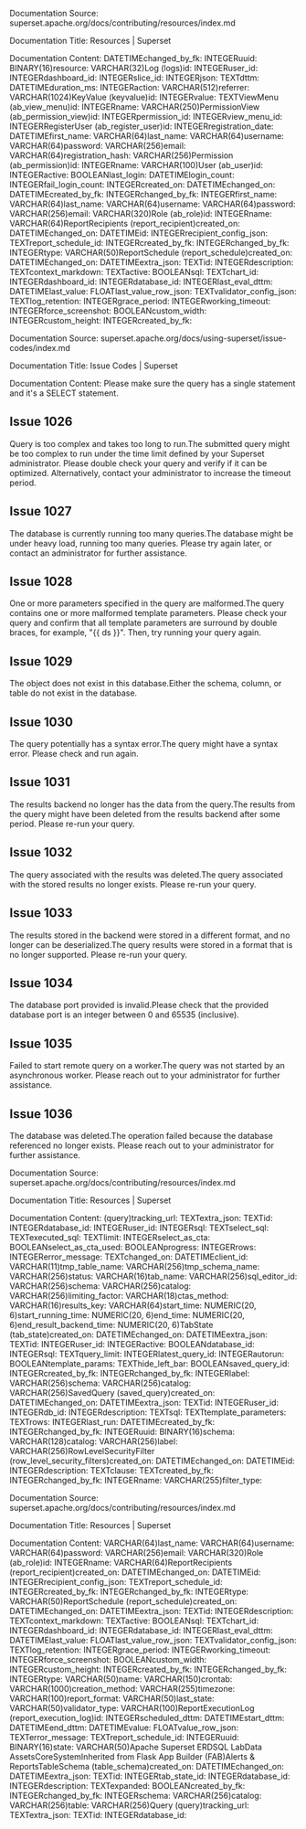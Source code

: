 Documentation Source:
superset.apache.org/docs/contributing/resources/index.md

Documentation Title:
Resources | Superset

Documentation Content:
DATETIMEchanged\_by\_fk: INTEGERuuid: BINARY(16)resource: VARCHAR(32)Log (logs)id: INTEGERuser\_id: INTEGERdashboard\_id: INTEGERslice\_id: INTEGERjson: TEXTdttm: DATETIMEduration\_ms: INTEGERaction: VARCHAR(512)referrer: VARCHAR(1024)KeyValue (keyvalue)id: INTEGERvalue: TEXTViewMenu (ab\_view\_menu)id: INTEGERname: VARCHAR(250)PermissionView (ab\_permission\_view)id: INTEGERpermission\_id: INTEGERview\_menu\_id: INTEGERRegisterUser (ab\_register\_user)id: INTEGERregistration\_date: DATETIMEfirst\_name: VARCHAR(64)last\_name: VARCHAR(64)username: VARCHAR(64)password: VARCHAR(256)email: VARCHAR(64)registration\_hash: VARCHAR(256)Permission (ab\_permission)id: INTEGERname: VARCHAR(100)User (ab\_user)id: INTEGERactive: BOOLEANlast\_login: DATETIMElogin\_count: INTEGERfail\_login\_count: INTEGERcreated\_on: DATETIMEchanged\_on: DATETIMEcreated\_by\_fk: INTEGERchanged\_by\_fk: INTEGERfirst\_name: VARCHAR(64)last\_name: VARCHAR(64)username: VARCHAR(64)password: VARCHAR(256)email: VARCHAR(320)Role (ab\_role)id: INTEGERname: VARCHAR(64)ReportRecipients (report\_recipient)created\_on: DATETIMEchanged\_on: DATETIMEid: INTEGERrecipient\_config\_json: TEXTreport\_schedule\_id: INTEGERcreated\_by\_fk: INTEGERchanged\_by\_fk: INTEGERtype: VARCHAR(50)ReportSchedule (report\_schedule)created\_on: DATETIMEchanged\_on: DATETIMEextra\_json: TEXTid: INTEGERdescription: TEXTcontext\_markdown: TEXTactive: BOOLEANsql: TEXTchart\_id: INTEGERdashboard\_id: INTEGERdatabase\_id: INTEGERlast\_eval\_dttm: DATETIMElast\_value: FLOATlast\_value\_row\_json: TEXTvalidator\_config\_json: TEXTlog\_retention: INTEGERgrace\_period: INTEGERworking\_timeout: INTEGERforce\_screenshot: BOOLEANcustom\_width: INTEGERcustom\_height: INTEGERcreated\_by\_fk:



Documentation Source:
superset.apache.org/docs/using-superset/issue-codes/index.md

Documentation Title:
Issue Codes | Superset

Documentation Content:
Please make sure the query has a single statement and it's a SELECT statement.

Issue 1026​
-----------

Query is too complex and takes too long to run.The submitted query might be too complex to run under the time limit defined by your Superset administrator. Please double check your query and verify if it can be optimized. Alternatively, contact your administrator to increase the timeout period.

Issue 1027​
-----------

The database is currently running too many queries.The database might be under heavy load, running too many queries. Please try again later, or contact an administrator for further assistance.

Issue 1028​
-----------

One or more parameters specified in the query are malformed.The query contains one or more malformed template parameters. Please check your query and confirm that all template parameters are surround by double braces, for example, "{{ ds }}". Then, try running your query again.

Issue 1029​
-----------

The object does not exist in this database.Either the schema, column, or table do not exist in the database.

Issue 1030​
-----------

The query potentially has a syntax error.The query might have a syntax error. Please check and run again.

Issue 1031​
-----------

The results backend no longer has the data from the query.The results from the query might have been deleted from the results backend after some period. Please re-run your query.

Issue 1032​
-----------

The query associated with the results was deleted.The query associated with the stored results no longer exists. Please re-run your query.

Issue 1033​
-----------

The results stored in the backend were stored in a different format, and no longer can be deserialized.The query results were stored in a format that is no longer supported. Please re-run your query.

Issue 1034​
-----------

The database port provided is invalid.Please check that the provided database port is an integer between 0 and 65535 (inclusive).

Issue 1035​
-----------

Failed to start remote query on a worker.The query was not started by an asynchronous worker. Please reach out to your administrator for further assistance.

Issue 1036​
-----------

The database was deleted.The operation failed because the database referenced no longer exists. Please reach out to your administrator for further assistance.



Documentation Source:
superset.apache.org/docs/contributing/resources/index.md

Documentation Title:
Resources | Superset

Documentation Content:
(query)tracking\_url: TEXTextra\_json: TEXTid: INTEGERdatabase\_id: INTEGERuser\_id: INTEGERsql: TEXTselect\_sql: TEXTexecuted\_sql: TEXTlimit: INTEGERselect\_as\_cta: BOOLEANselect\_as\_cta\_used: BOOLEANprogress: INTEGERrows: INTEGERerror\_message: TEXTchanged\_on: DATETIMEclient\_id: VARCHAR(11)tmp\_table\_name: VARCHAR(256)tmp\_schema\_name: VARCHAR(256)status: VARCHAR(16)tab\_name: VARCHAR(256)sql\_editor\_id: VARCHAR(256)schema: VARCHAR(256)catalog: VARCHAR(256)limiting\_factor: VARCHAR(18)ctas\_method: VARCHAR(16)results\_key: VARCHAR(64)start\_time: NUMERIC(20, 6)start\_running\_time: NUMERIC(20, 6)end\_time: NUMERIC(20, 6)end\_result\_backend\_time: NUMERIC(20, 6)TabState (tab\_state)created\_on: DATETIMEchanged\_on: DATETIMEextra\_json: TEXTid: INTEGERuser\_id: INTEGERactive: BOOLEANdatabase\_id: INTEGERsql: TEXTquery\_limit: INTEGERlatest\_query\_id: INTEGERautorun: BOOLEANtemplate\_params: TEXThide\_left\_bar: BOOLEANsaved\_query\_id: INTEGERcreated\_by\_fk: INTEGERchanged\_by\_fk: INTEGERlabel: VARCHAR(256)schema: VARCHAR(256)catalog: VARCHAR(256)SavedQuery (saved\_query)created\_on: DATETIMEchanged\_on: DATETIMEextra\_json: TEXTid: INTEGERuser\_id: INTEGERdb\_id: INTEGERdescription: TEXTsql: TEXTtemplate\_parameters: TEXTrows: INTEGERlast\_run: DATETIMEcreated\_by\_fk: INTEGERchanged\_by\_fk: INTEGERuuid: BINARY(16)schema: VARCHAR(128)catalog: VARCHAR(256)label: VARCHAR(256)RowLevelSecurityFilter (row\_level\_security\_filters)created\_on: DATETIMEchanged\_on: DATETIMEid: INTEGERdescription: TEXTclause: TEXTcreated\_by\_fk: INTEGERchanged\_by\_fk: INTEGERname: VARCHAR(255)filter\_type:



Documentation Source:
superset.apache.org/docs/contributing/resources/index.md

Documentation Title:
Resources | Superset

Documentation Content:
VARCHAR(64)last\_name: VARCHAR(64)username: VARCHAR(64)password: VARCHAR(256)email: VARCHAR(320)Role (ab\_role)id: INTEGERname: VARCHAR(64)ReportRecipients (report\_recipient)created\_on: DATETIMEchanged\_on: DATETIMEid: INTEGERrecipient\_config\_json: TEXTreport\_schedule\_id: INTEGERcreated\_by\_fk: INTEGERchanged\_by\_fk: INTEGERtype: VARCHAR(50)ReportSchedule (report\_schedule)created\_on: DATETIMEchanged\_on: DATETIMEextra\_json: TEXTid: INTEGERdescription: TEXTcontext\_markdown: TEXTactive: BOOLEANsql: TEXTchart\_id: INTEGERdashboard\_id: INTEGERdatabase\_id: INTEGERlast\_eval\_dttm: DATETIMElast\_value: FLOATlast\_value\_row\_json: TEXTvalidator\_config\_json: TEXTlog\_retention: INTEGERgrace\_period: INTEGERworking\_timeout: INTEGERforce\_screenshot: BOOLEANcustom\_width: INTEGERcustom\_height: INTEGERcreated\_by\_fk: INTEGERchanged\_by\_fk: INTEGERtype: VARCHAR(50)name: VARCHAR(150)crontab: VARCHAR(1000)creation\_method: VARCHAR(255)timezone: VARCHAR(100)report\_format: VARCHAR(50)last\_state: VARCHAR(50)validator\_type: VARCHAR(100)ReportExecutionLog (report\_execution\_log)id: INTEGERscheduled\_dttm: DATETIMEstart\_dttm: DATETIMEend\_dttm: DATETIMEvalue: FLOATvalue\_row\_json: TEXTerror\_message: TEXTreport\_schedule\_id: INTEGERuuid: BINARY(16)state: VARCHAR(50)Apache Superset ERDSQL LabData AssetsCoreSystemInherited from Flask App Builder (FAB)Alerts & ReportsTableSchema (table\_schema)created\_on: DATETIMEchanged\_on: DATETIMEextra\_json: TEXTid: INTEGERtab\_state\_id: INTEGERdatabase\_id: INTEGERdescription: TEXTexpanded: BOOLEANcreated\_by\_fk: INTEGERchanged\_by\_fk: INTEGERschema: VARCHAR(256)catalog: VARCHAR(256)table: VARCHAR(256)Query (query)tracking\_url: TEXTextra\_json: TEXTid: INTEGERdatabase\_id:



